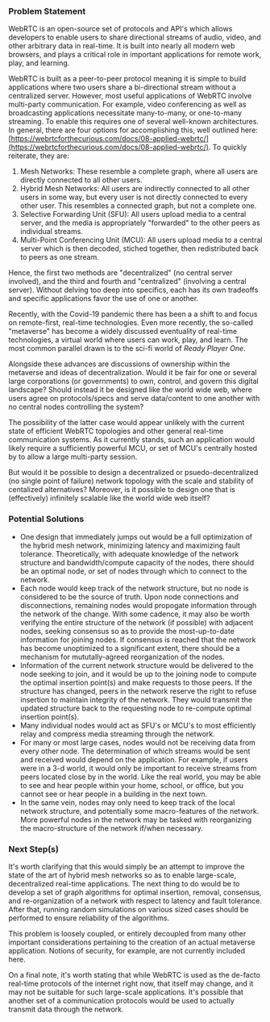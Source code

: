 ### Problem Statement

WebRTC is an open-source set of protocols and API's which allows developers to enable users to share directional streams of audio, video, and other arbitrary data in real-time. It is built into nearly all modern web browsers, and plays a critical role in important applications for remote work, play, and learning.

WebRTC is built as a peer-to-peer protocol meaning it is simple to build applications where two users share a bi-directional stream without a centralized server. However, most useful applications of WebRTC involve multi-party communication. For example, video conferencing as well as broadcasting applications necessitate many-to-many, or one-to-many streaming. To enable this requires one of several well-known architectures. In general, there are four options for accomplishing this, well outlined here: [https://webrtcforthecurious.com/docs/08-applied-webrtc/](https://webrtcforthecurious.com/docs/08-applied-webrtc/). To quickly reiterate, they are:
1) Mesh Networks: These resemble a complete graph, where all users are directly connected to all other users.
2) Hybrid Mesh Networks: All users are indirectly connected to all other users in some way, but every user is not directly connected to every other user. This resembles a connected graph, but not a complete one.
3) Selective Forwarding Unit (SFU): All users upload media to a central server, and the media is appropriately "forwarded" to the other peers as individual streams.
4) Multi-Point Conferencing Unit (MCU): All users upload media to a central server which is then decoded, stiched together, then redistributed back to peers as one stream.

Hence, the first two methods are "decentralized" (no central server involved), and the third and fourth and "centralized" (involving a central server). Without delving too deep into specifics, each has its own tradeoffs and specific applications favor the use of one or another.

Recently, with the Covid-19 pandemic there has been a a shift to and focus on remote-first, real-time technologies. Even more recently, the so-called "metaverse" has become a widely discussed eventuality of real-time technologies, a virtual world where users can work, play, and learn. The most common parallel drawn is to the sci-fi world of *Ready Player One*.

Alongside these advances are discussions of ownership within the metaverse and ideas of decentralization. Would it be fair for one or several large corporations (or governments) to own, control, and govern this digital landscape? Should instead it be designed like the world wide web, where users agree on protocols/specs and serve data/content to one another with no central nodes controlling the system?

The possibility of the latter case would appear unlikely with the current state of efficient WebRTC topologies and other general real-time communication systems. As it currently stands, such an application would likely require a sufficiently powerful MCU, or set of MCU's centrally hosted by to allow a large multi-party session.

But would it be possible to design a decentralized or psuedo-decentralized (no single point of failure) network topology with the scale and stability of centalized alternatives? Moreover, is it possible to design one that is (effectively) infinitely scalable like the world wide web itself? 

### Potential Solutions

- One design that immediately jumps out would be a full optimization of the hybrid mesh network, minimizing latency and maximizing fault tolerance. Theoretically, with adequate knowledge of the network structure and bandwidth/compute capacity of the nodes, there should be an optimal node, or set of nodes through which to connect to the network.  
- Each node would keep track of the network structure, but no node is considered to be the source of truth. Upon node connections and disconnections, remaining nodes would propogate information through the network of the change. With some cadence, it may also be worth verifying the entire structure of the network (if possible) with adjacent nodes, seeking consensus so as to provide the most-up-to-date information for joining nodes. If consensus is reached that the network has become unoptimized to a significant extent, there should be a mechanism for mututally-agreed reorganization of the nodes.
- Information of the current network structure would be delivered to the node seeking to join, and it would be up to the joining node to compute the optimal insertion point(s) and make requests to those peers. If the structure has changed, peers in the network reserve the right to refuse insertion to maintain integrity of the network. They would transmit the updated structure back to the requesting node to re-compute optimal insertion point(s).
- Many individual nodes would act as SFU's or MCU's to most efficiently relay and compress media streaming through the network.
- For many or most large cases, nodes would not be receiving data from every other node. The determination of which streams would be sent and received would depend on the application. For example, if users were in a 3-d world, it would only be important to receive streams from peers located close by in the world. Like the real world, you may be able to see and hear people within your home, school, or office, but you cannot see or hear people in a building in the next town.
- In the same vein, nodes may only need to keep track of the local network structure, and potentially some macro-features of the network. More powerful nodes in the network may be tasked with reorganizing the macro-structure of the network if/when necessary.

### Next Step(s)

It's worth clarifying that this would simply be an attempt to improve the state of the art of hybrid mesh networks so as to enable large-scale, decentralized real-time applications. The next thing to do would be to develop a set of graph algorithms for optimal insertion, removal, consensus, and re-organization of a network with respect to latency and fault tolerance. After that, running random simulations on various sized cases should be performed to ensure reliability of the algorithms.

This problem is loosely coupled, or entirely decoupled from many other important considerations pertaining to the creation of an actual metaverse application. Notions of security, for example, are not currently included here.

On a final note, it's worth stating that while WebRTC is used as the de-facto real-time protocols of the internet right now, that itself may change, and it may not be suitable for such large-scale applications. It's possible that another set of a communication protocols would be used to actually transmit data through the network.
